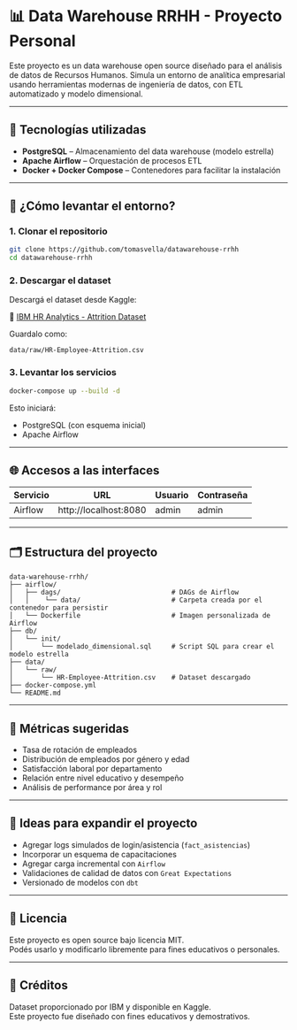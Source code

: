 # 📊 Data Warehouse RRHH - Proyecto Personal

Este proyecto es un data warehouse open source diseñado para el análisis de datos de Recursos Humanos. Simula un entorno de analítica empresarial usando herramientas modernas de ingeniería de datos, con ETL automatizado y modelo dimensional.

---

## 🔧 Tecnologías utilizadas

- **PostgreSQL** – Almacenamiento del data warehouse (modelo estrella)
- **Apache Airflow** – Orquestación de procesos ETL
- **Docker + Docker Compose** – Contenedores para facilitar la instalación

---

## 🚀 ¿Cómo levantar el entorno?

### 1. Clonar el repositorio

```bash
git clone https://github.com/tomasvella/datawarehouse-rrhh
cd datawarehouse-rrhh
```

### 2. Descargar el dataset

Descargá el dataset desde Kaggle:

🔗 [IBM HR Analytics - Attrition Dataset](https://www.kaggle.com/datasets/pavansubhasht/ibm-hr-analytics-attrition-dataset)

Guardalo como:

```
data/raw/HR-Employee-Attrition.csv
```

### 3. Levantar los servicios

```bash
docker-compose up --build -d
```

Esto iniciará:

- PostgreSQL (con esquema inicial)
- Apache Airflow

---

## 🌐 Accesos a las interfaces

| Servicio | URL                   | Usuario | Contraseña |
| -------- | --------------------- | ------- | ---------- |
| Airflow  | http://localhost:8080 | admin   | admin      |

---

## 🗂️ Estructura del proyecto

```
data-warehouse-rrhh/
├── airflow/
│   ├── dags/                            # DAGs de Airflow
│   │    └── data/                       # Carpeta creada por el contenedor para persistir
│   └── Dockerfile                       # Imagen personalizada de Airflow
├── db/
│   └── init/
│       └── modelado_dimensional.sql     # Script SQL para crear el modelo estrella
├── data/
│   └── raw/
│       └── HR-Employee-Attrition.csv    # Dataset descargado
├── docker-compose.yml
└── README.md
```

---

## 🧠 Métricas sugeridas

- Tasa de rotación de empleados
- Distribución de empleados por género y edad
- Satisfacción laboral por departamento
- Relación entre nivel educativo y desempeño
- Análisis de performance por área y rol

---

## 🧪 Ideas para expandir el proyecto

- Agregar logs simulados de login/asistencia (`fact_asistencias`)
- Incorporar un esquema de capacitaciones
- Agregar carga incremental con `Airflow`
- Validaciones de calidad de datos con `Great Expectations`
- Versionado de modelos con `dbt`

---

## 🪪 Licencia

Este proyecto es open source bajo licencia MIT.  
Podés usarlo y modificarlo libremente para fines educativos o personales.

---

## 🙌 Créditos

Dataset proporcionado por IBM y disponible en Kaggle.  
Este proyecto fue diseñado con fines educativos y demostrativos.
